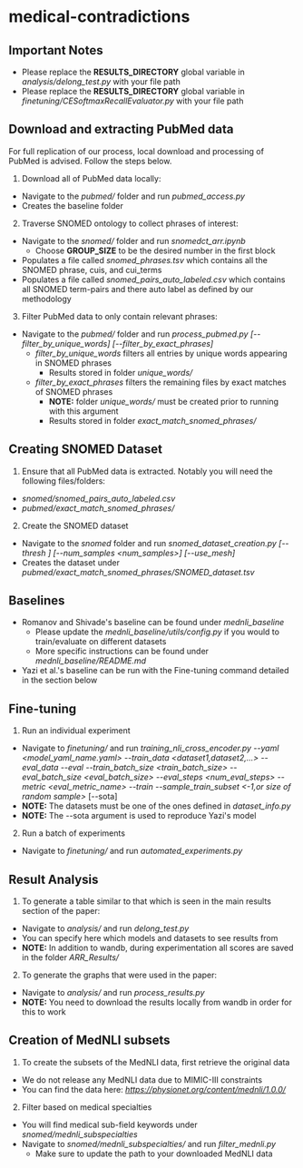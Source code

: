 # medical-contradictions

## Important Notes
- Please replace the **RESULTS_DIRECTORY** global variable in *analysis/delong_test.py* with your file path
- Please replace the **RESULTS_DIRECTORY** global variable in *finetuning/CESoftmaxRecallEvaluator.py* with your file path

## Download and extracting PubMed data
For full replication of our process, local download and processing of PubMed is advised. Follow the steps below.

1. Download all of PubMed data locally:
- Navigate to the *pubmed/* folder and run *pubmed_access.py*
- Creates the baseline folder
2. Traverse SNOMED ontology to collect phrases of interest:
- Navigate to the *snomed/* folder and run *snomedct_arr.ipynb*
    - Choose **GROUP_SIZE** to be the desired number in the first block
- Populates a file called *snomed_phrases.tsv* which contains all the SNOMED phrase, cuis, and cui_terms
- Populates a file called *snomed_pairs_auto_labeled.csv* which contains all SNOMED term-pairs and there auto label as defined by our methodology
3. Filter PubMed data to only contain relevant phrases:
- Navigate to the *pubmed/* folder and run *process_pubmed.py [--filter_by_unique_words] [--filter_by_exact_phrases]*
    - *filter_by_unique_words* filters all entries by unique words appearing in SNOMED phrases
        - Results stored in folder *unique_words/*
    - *filter_by_exact_phrases* filters the remaining files by exact matches of SNOMED phrases
        - **NOTE:** folder *unique_words/* must be created prior to running with this argument
        - Results stored in folder *exact_match_snomed_phrases/*

## Creating SNOMED Dataset
1. Ensure that all PubMed data is extracted. Notably you will need the following files/folders:
- *snomed/snomed_pairs_auto_labeled.csv*
- *pubmed/exact_match_snomed_phrases/*
2. Create the SNOMED dataset
- Navigate to the *snomed* folder and run *snomed_dataset_creation.py [--thresh <thresh>] [--num_samples <num_samples>] [--use_mesh]*
- Creates the dataset under *pubmed/exact_match_snomed_phrases/SNOMED_dataset.tsv*

## Baselines
- Romanov and Shivade's baseline can be found under *mednli_baseline*
  - Please update the *mednli_baseline/utils/config.py* if you would to train/evaluate on different datasets
  - More specific instructions can be found under *mednli_baseline/README.md*
- Yazi et al.'s baseline can be run with the Fine-tuning command detailed in the section below

## Fine-tuning
1. Run an individual experiment
- Navigate to *finetuning/* and run *training_nli_cross_encoder.py --yaml <model_yaml_name.yaml> --train_data <dataset1,dataset2,...> --eval_data <dataset1> --eval --train_batch_size <train_batch_size> --eval_batch_size <eval_batch_size> --eval_steps <num_eval_steps> --metric <eval_metric_name> --train --sample_train_subset <-1,or size of random sample>* [--sota]
- **NOTE:** The datasets must be one of the ones defined in *dataset_info.py*
- **NOTE:** The --sota argument is used to reproduce Yazi's model
2. Run a batch of experiments
- Navigate to *finetuning/* and run *automated_experiments.py*

## Result Analysis
1. To generate a table similar to that which is seen in the main results section of the paper:
- Navigate to *analysis/* and run *delong_test.py*
- You can specify here which models and datasets to see results from
- **NOTE:** In addition to wandb, during experimentation all scores are saved in the folder *ARR_Results/*
2. To generate the graphs that were used in the paper:
- Navigate to *analysis/* and run *process_results.py*
- **NOTE:** You need to download the results locally from wandb in order for this to work

## Creation of MedNLI subsets
1. To create the subsets of the MedNLI data, first retrieve the original data
- We do not release any MedNLI data due to MIMIC-III constraints
- You can find the data here: *https://physionet.org/content/mednli/1.0.0/*
2. Filter based on medical specialties
- You will find medical sub-field keywords under *snomed/mednli_subspecialties*
- Navigate to *snomed/mednli_subspecialties/* and run *filter_mednli.py*
    - Make sure to update the path to your downloaded MedNLI data
